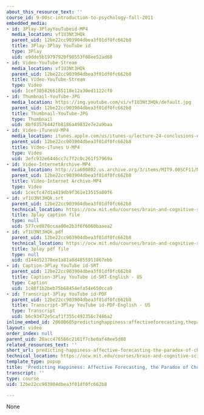 ```yaml
---
about_this_resource_text: ''
course_id: 9-00sc-introduction-to-psychology-fall-2011
embedded_media:
- id: 3Play-3PlayYouTubeid-MP4
  media_location: vf1U3Nt3HQk
  parent_uid: 12be22cc903904dbea3f01df0fc662b8
  title: 3Play-3Play YouTube id
  type: 3Play
  uid: e9dde5b19797920f98553f08ee52ad68
- id: Video-YouTube-Stream
  media_location: vf1U3Nt3HQk
  parent_uid: 12be22cc903904dbea3f01df0fc662b8
  title: Video-YouTube-Stream
  type: Video
  uid: 1cef3858266185118e12a30ed1122cf0
- id: Thumbnail-YouTube-JPG
  media_location: https://img.youtube.com/vi/vf1U3Nt3HQk/default.jpg
  parent_uid: 12be22cc903904dbea3f01df0fc662b8
  title: Thumbnail-YouTube-JPG
  type: Thumbnail
  uid: 8bf03576442fb8186a49832e7e2a9baa
- id: Video-iTunesU-MP4
  media_location: itunes.apple.com/us/itunes-u/lecture-24-conclusions-evolutionary/id501335817?i=111090553
  parent_uid: 12be22cc903904dbea3f01df0fc662b8
  title: Video-iTunes U-MP4
  type: Video
  uid: 3efc932e6446cc7c7f2c0c261f57969a
- id: Video-InternetArchive-MP4
  media_location: http://ia600802.us.archive.org/3/items/MIT9.00SCF11/MIT9_00SCF11_lec24_300k.mp4
  parent_uid: 12be22cc903904dbea3f01df0fc662b8
  title: Video-Internet Archive-MP4
  type: Video
  uid: 1cecfc47d1a419db9f361e13515a80f6
- id: vf1U3Nt3HQk.srt
  parent_uid: 12be22cc903904dbea3f01df0fc662b8
  technical_location: https://ocw.mit.edu/courses/brain-and-cognitive-sciences/9-00sc-introduction-to-psychology-fall-2011/conclusions/predicting-happiness-affective-forecasting-the-paradox-of-choice/vf1U3Nt3HQk.srt
  title: 3play caption file
  type: null
  uid: 577ced870ccaa00e2b3f6f6060baaea2
- id: vf1U3Nt3HQk.pdf
  parent_uid: 12be22cc903904dbea3f01df0fc662b8
  technical_location: https://ocw.mit.edu/courses/brain-and-cognitive-sciences/9-00sc-introduction-to-psychology-fall-2011/conclusions/predicting-happiness-affective-forecasting-the-paradox-of-choice/vf1U3Nt3HQk.pdf
  title: 3play pdf file
  type: null
  uid: d144d52378ee1a81a8d4855911867ebb
- id: Caption-3Play YouTube id-SRT
  parent_uid: 12be22cc903904dbea3f01df0fc662b8
  title: Caption-3Play YouTube id-SRT-English - US
  type: Caption
  uid: 1c88f1b2beb75b68454efa54e650cca9
- id: Transcript-3Play YouTube id-PDF
  parent_uid: 12be22cc903904dbea3f01df0fc662b8
  title: Transcript-3Play YouTube id-PDF-English - US
  type: Transcript
  uid: b6c93472e5caf1f355c492356c7486a2
inline_embed_id: 20680605predictinghappiness:affectiveforecasting,theparadoxofchoice51852731
layout: video
order_index: null
parent_uid: 28acc476566c2161f7cbe0af48ee5d80
related_resources_text: ''
short_url: predicting-happiness-affective-forecasting-the-paradox-of-choice
technical_location: https://ocw.mit.edu/courses/brain-and-cognitive-sciences/9-00sc-introduction-to-psychology-fall-2011/conclusions/predicting-happiness-affective-forecasting-the-paradox-of-choice
template_type: popup
title: 'Predicting Happiness: Affective Forecasting, the Paradox of Choice'
transcript: ''
type: course
uid: 12be22cc903904dbea3f01df0fc662b8

---
```

None